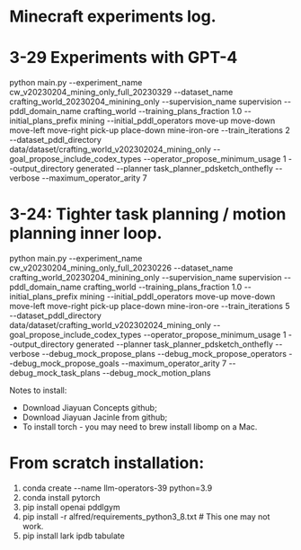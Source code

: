 # Minecraft experiments log.
# 3-29 Experiments with GPT-4
python main.py --experiment_name cw_v20230204_mining_only_full_20230329 --dataset_name crafting_world_20230204_minining_only --supervision_name supervision --pddl_domain_name crafting_world --training_plans_fraction 1.0 --initial_plans_prefix mining --initial_pddl_operators move-up move-down move-left move-right pick-up place-down mine-iron-ore --train_iterations 2 --dataset_pddl_directory data/dataset/crafting_world_v202302024_mining_only --goal_propose_include_codex_types --operator_propose_minimum_usage 1 --output_directory generated --planner task_planner_pdsketch_onthefly --verbose --maximum_operator_arity 7

# 3-24: Tighter task planning / motion planning inner loop.
python main.py --experiment_name cw_v20230204_mining_only_full_20230226 --dataset_name crafting_world_20230204_minining_only --supervision_name supervision --pddl_domain_name crafting_world --training_plans_fraction 1.0 --initial_plans_prefix mining --initial_pddl_operators move-up move-down move-left move-right pick-up place-down mine-iron-ore --train_iterations 5 --dataset_pddl_directory data/dataset/crafting_world_v202302024_mining_only --goal_propose_include_codex_types --operator_propose_minimum_usage 1 --output_directory generated --planner task_planner_pdsketch_onthefly --verbose --debug_mock_propose_plans --debug_mock_propose_operators --debug_mock_propose_goals --maximum_operator_arity 7 --debug_mock_task_plans --debug_mock_motion_plans

Notes to install:
- Download Jiayuan Concepts github;
- Download Jiayuan Jacinle from github;
- To install torch - you may need to brew install libomp on a Mac.

# From scratch installation:
1. conda create --name llm-operators-39 python=3.9
2. conda install pytorch
3. pip install openai pddlgym
4. pip install -r alfred/requirements_python3_8.txt # This one may not work.
5. pip install lark ipdb tabulate